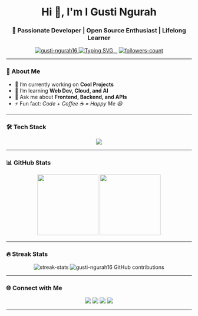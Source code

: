 <!-- Profil GitHub README -->

<h1 align="center">Hi 👋, I'm I Gusti Ngurah</h1>
<h3 align="center">🚀 Passionate Developer | Open Source Enthusiast | Lifelong Learner</h3>

<p align="center">
  <a href="https://github.com/gusti-ngurah16">
    <img src="https://komarev.com/ghpvc/?username=gusti-ngurah16&label=Profile%20views&color=0e75b6&style=flat" alt="gusti-ngurah16" />
  </a>
  <a href="https://github.com/DenverCoder1/readme-typing-svg">
    <img src="https://readme-typing-svg.herokuapp.com?font=Fira+Code&pause=1000&color=00C9A7&center=true&vCenter=true&width=500&lines=Welcome+to+my+GitHub!;I+love+Coding+and+Anime!;Always+Learning+New+Things" alt="Typing SVG" />
  </a>
  <a href="https://github.com/gusti-ngurah16?tab=followers">
    <img src="https://img.shields.io/github/followers/gusti-ngurah16?label=Followers&style=social" alt="followers-count">
  </a>
</p>

---

### 🌟 About Me
- 🔭 I’m currently working on **Cool Projects**
- 🌱 I’m learning **Web Dev, Cloud, and AI**
- 💬 Ask me about **Frontend, Backend, and APIs**
- ⚡ Fun fact: *Code + Coffee ☕ = Happy Me 😆*

---

### 🛠️ Tech Stack
<p align="center">
  <img src="https://skillicons.dev/icons?i=js,html,css,cpp" />
</p>

---

### 📊 GitHub Stats
<p align="center">
  <img src="https://github-readme-stats.vercel.app/api?username=gusti-ngurah16&show_icons=true&theme=tokyonight" height="165">
  <img src="https://github-readme-stats.vercel.app/api/top-langs/?username=gusti-ngurah16&layout=compact&theme=tokyonight" height="165">
</p>

---

### 🔥 Streak Stats
<p align="center">
  <img src="https://github-readme-streak-stats.herokuapp.com/?user=gusti-ngurah16&theme=tokyonight" alt="streak-stats" />
  <img src="https://github.pumbas.net/api/contributions/gusti-ngurah16?bgColour=161B22&borderRadius=20" alt="gusti-ngurah16 GitHub contributions" />
</p>

---

### 🌐 Connect with Me
<p align="center">
  <a href="https://linkedin.com/in/gusti-ngurah16" target="_blank"><img src="https://skillicons.dev/icons?i=linkedin" /></a>
  <a href="https://twitter.com/gusti_ngurah16" target="_blank"><img src="https://skillicons.dev/icons?i=twitter" /></a>
  <a href="mailto:gusti.ngurah16@gmail.com" target="_blank"><img src="https://skillicons.dev/icons?i=gmail" /></a>
  <a href="https://gusti-ngurah16.github.io" target="_blank"><img src="https://skillicons.dev/icons?i=devto" /></a>
</p>

---
